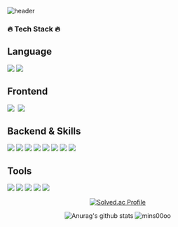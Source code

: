![header](https://capsule-render.vercel.app/api?type=wave&color=auto&height=300&section=header&text=Kang%20Min%20Su&animation=fadeIn&fontSize=90)

<h3>🔥 Tech Stack 🔥</h3>

## Language
<p><img src="https://img.shields.io/badge/Java-F05032?style=flat&logo=java&logoColor=white"> <img src="https://img.shields.io/badge/Python-3776AB?style=flat&logo=python&logoColor=white">
  
## Frontend
<img src="https://img.shields.io/badge/HTML5-E34F26?style=flat-flat&logo=HTML5&logoColor=white"/></a>&nbsp;
<img src="https://img.shields.io/badge/CSS3-1572B6?style=flat-flat&logo=CSS3&logoColor=white"/></a>&nbsp;
  
## Backend & Skills
<img src="https://img.shields.io/badge/Spring boot-6DB33F?style=flat&logo=Spring Boot&logoColor=white"> <img src="https://img.shields.io/badge/Spring Security-6DB33F?style=flat&logo=Spring Security&logoColor=white"> <img src="https://img.shields.io/badge/MySQL-4479A1?style=flat&logo=mysql&logoColor=white"> <img src="https://img.shields.io/badge/Amazon S3-569A31?style=flat&logo=amazon s3&logoColor=white">
<img src="https://img.shields.io/badge/Amazon EC2-FF9900?style=flat&logo=amazon ec2&logoColor=white">
<img src="https://img.shields.io/badge/Amazon RDS-527FFF?style=flat&logo=amazon rds&logoColor=white">
<img src="https://img.shields.io/badge/Docker-2496ED?style=flat&logo=docker&logoColor=white"> <img src="https://img.shields.io/badge/Redis-DC382D?style=flat&logo=redis&logoColor=white">


## Tools
<img src="https://img.shields.io/badge/Github-181717?style=flat&logo=github&logoColor=white"> <img src="https://img.shields.io/badge/Git-F05032?style=flat&logo=Git&logoColor=white"> <img src="https://img.shields.io/badge/Intellij-000000?style=flat&logo=Intellij-IDEA&logoColor=white"> <img src="https://img.shields.io/badge/jira-0052CC?style=flat&logo=JIRA&logoColor=white"> <img src="https://img.shields.io/badge/Notion-000000?style=flat&logo=Notion-IDEA&logoColor=white">

<div align ="center">
  
  [![Solved.ac Profile](http://mazassumnida.wtf/api/v2/generate_badge?boj=rkdalstn7221)](https://solved.ac/rkdalstn7221/)

  </div>

<div align ="center">

  ![Anurag's github stats](https://github-readme-stats-git-masterrstaa-rickstaa.vercel.app/api?username=mins00oo&count_private=true&show_icons=true&theme=white)
<img src="https://github-readme-stats.vercel.app/api/top-langs?username=mins00oo&show_icons=true&locale=en&layout=compact" alt="mins00oo" />
  
</div>
